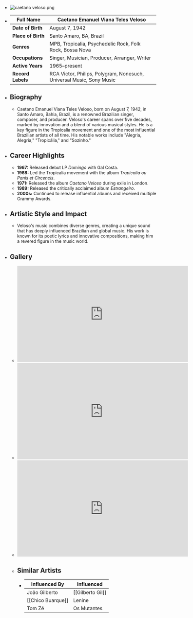 ---
---

- ![caetano veloso.png](../assets/caetano_veloso_1717739862856_0.png)
- | **Full Name**     | Caetano Emanuel Viana Teles Veloso  |
  |-------------------|--------------------------------------|
  | **Date of Birth** | August 7, 1942                       |
  | **Place of Birth**| Santo Amaro, BA, Brazil              |
  | **Genres**        | MPB, Tropicalia, Psychedelic Rock, Folk Rock, Bossa Nova |
  | **Occupations**   | Singer, Musician, Producer, Arranger, Writer |
  | **Active Years**  | 1965–present                         |
  | **Record Labels** | RCA Victor, Philips, Polygram, Nonesuch, Universal Music, Sony Music |
- ## **Biography**
	- Caetano Emanuel Viana Teles Veloso, born on August 7, 1942, in Santo Amaro, Bahia, Brazil, is a renowned Brazilian singer, composer, and producer. Veloso's career spans over five decades, marked by innovation and a blend of various musical styles. He is a key figure in the Tropicalia movement and one of the most influential Brazilian artists of all time. His notable works include "Alegria, Alegria," "Tropicália," and "Sozinho."
- ## **Career Highlights**
	- **1967:** Released debut LP *Domingo* with Gal Costa.
	- **1968:** Led the Tropicalia movement with the album *Tropicalia ou Panis et Circencis*.
	- **1971:** Released the album *Caetano Veloso* during exile in London.
	- **1989:** Released the critically acclaimed album *Estrangeiro*.
	- **2000s:** Continued to release influential albums and received multiple Grammy Awards.
- ## **Artistic Style and Impact**
	- Veloso's music combines diverse genres, creating a unique sound that has deeply influenced Brazilian and global music. His work is known for its poetic lyrics and innovative compositions, making him a revered figure in the music world.
- ## **Gallery**
	- <iframe width="560" height="315" src="https://www.youtube.com/embed/sGC8g0DJ0_E?si=X-fEG_7lBYSgOt0d" title="YouTube video player" frameborder="0" allow="accelerometer; autoplay; clipboard-write; encrypted-media; gyroscope; picture-in-picture; web-share" referrerpolicy="strict-origin-when-cross-origin" allowfullscreen></iframe>
	- <iframe width="560" height="315" src="https://www.youtube.com/embed/-jzHwhWeWCI?si=eS7-0ycyLNFTiArn" title="YouTube video player" frameborder="0" allow="accelerometer; autoplay; clipboard-write; encrypted-media; gyroscope; picture-in-picture; web-share" referrerpolicy="strict-origin-when-cross-origin" allowfullscreen></iframe>
	- <iframe width="560" height="315" src="https://www.youtube.com/embed/7xMydSJy4zI?si=mALBEAhHaJ8q4HQ4" title="YouTube video player" frameborder="0" allow="accelerometer; autoplay; clipboard-write; encrypted-media; gyroscope; picture-in-picture; web-share" referrerpolicy="strict-origin-when-cross-origin" allowfullscreen></iframe>
	- ## Similar Artists
		- | Influenced By          | Influenced               |
		  |------------------------|--------------------------|
		  | João Gilberto      | [[Gilberto Gil]]             |
		  | [[Chico Buarque]]      | Lenine                   |
		  | Tom Zé             | Os Mutantes              |